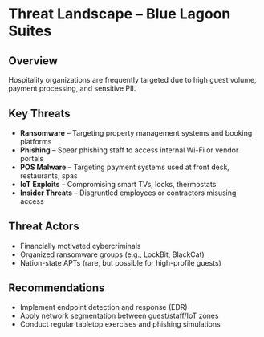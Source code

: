 # Threat Landscape – Blue Lagoon Suites

## Overview
Hospitality organizations are frequently targeted due to high guest volume, payment processing, and sensitive PII.

## Key Threats
- **Ransomware** – Targeting property management systems and booking platforms
- **Phishing** – Spear phishing staff to access internal Wi-Fi or vendor portals
- **POS Malware** – Targeting payment systems used at front desk, restaurants, spas
- **IoT Exploits** – Compromising smart TVs, locks, thermostats
- **Insider Threats** – Disgruntled employees or contractors misusing access

## Threat Actors
- Financially motivated cybercriminals
- Organized ransomware groups (e.g., LockBit, BlackCat)
- Nation-state APTs (rare, but possible for high-profile guests)

## Recommendations
- Implement endpoint detection and response (EDR)
- Apply network segmentation between guest/staff/IoT zones
- Conduct regular tabletop exercises and phishing simulations
